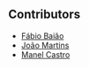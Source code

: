 ## Contributors

* [Fábio Baião](https://github.com/FabioBaiao)
* [João Martins](https://github.com/linuxPenguin)
* [Manel Castro](https://github.com/Manel18)
